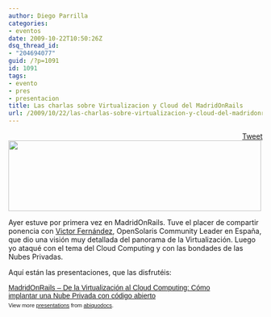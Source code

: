 ```yaml
---
author: Diego Parrilla
categories:
- eventos
date: 2009-10-22T10:50:26Z
dsq_thread_id:
- "204694077"
guid: /?p=1091
id: 1091
tags:
- evento
- pres
- presentacion
title: Las charlas sobre Virtualizacion y Cloud del MadridOnRails
url: /2009/10/22/las-charlas-sobre-virtualizacion-y-cloud-del-madridonrails/
---
```


<div style="float: right; margin-left: 10px;">
  <a href="https://twitter.com/share" class="twitter-share-button" data-via="nubeblog" data-hashtags="evento,pres,presentacion" data-count="vertical" data-url="/2009/10/22/las-charlas-sobre-virtualizacion-y-cloud-del-madridonrails/">Tweet</a>
</div>

[<img alt="" src="http://www.madridonrails.com/images/madridonrails2.jpg?1256199061" title="MoR" class="aligncenter" width="501" height="140" />](http://www.madridonrails.com)
  
Ayer estuve por primera vez en MadridOnRails. Tuve el placer de compartir ponencia con [Victor Fernández](http://www.linkedin.com/pub/victor-m-fern%C3%A1ndez/5/39a/4ba), OpenSolaris Community Leader en España, que dio una visión muy detallada del panorama de la Virtualización. Luego yo ataqué con el tema del Cloud Computing y con las bondades de las Nubes Privadas.

Aquí están las presentaciones, que las disfrutéis:

<div style='width:425px;text-align:left'>
</div>



<div style="width:425px;text-align:left" id="__ss_2317519">
  <a style="font:14px Helvetica,Arial,Sans-serif;display:block;margin:12px 0 3px 0;text-decoration:underline;" href="http://www.slideshare.net/abiquodocs/madridonrails-de-la-virtualizacin-al-cloud-computing-cmo-implantar-una-nube-privada-con-cdigo-abierto" title="MadridOnRails - De la Virtualización al Cloud Computing:  Cómo implantar una Nube Privada con código abierto">MadridOnRails &#8211; De la Virtualización al Cloud Computing: Cómo implantar una Nube Privada con código abierto</a> 
  
  <div style="font-size:11px;font-family:tahoma,arial;height:26px;padding-top:2px;">
    View more <a style="text-decoration:underline;" href="http://www.slideshare.net/">presentations</a> from <a style="text-decoration:underline;" href="http://www.slideshare.net/abiquodocs">abiquodocs</a>.
  </div>
</div>
